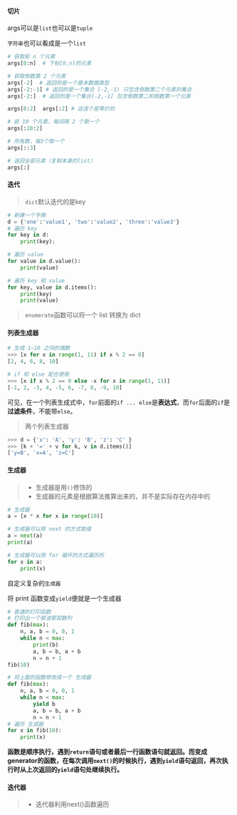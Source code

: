 #### 切片

args可以是`list`也可以是`tuple`

`字符串`也可以看成是一个`list`

```python
# 获取前 n 个元素
args[0:n]  # 下标[0,n)的元素

# 获取倒数第 2 个元素
args[-2]  # 返回的是一个基本数据类型
args[-2:-1] # 返回的是一个集合 [-2,-1) 只包含倒数第二个元素的集合
args[-2:]  # 返回的是一个集合[-2,-1] 包含倒数第二和倒数第一个元素

args[0:2]  args[:2] # 这连个是等价的

# 前 10 个元素，每间隔 2 个取一个
args[:10:2]

# 所有数，每3个取一个
args[::3]

# 返回全部元素（复制本身的list）
args[:]
```

#### 迭代

> `dict`默认迭代的是key

```python
# 新建一个字典
d = {'one':'value1', 'two':'value2', 'three':'value3'}
# 遍历 key
for key in d:
    print(key);

# 遍历 value
for value in d.value():
    print(value)

# 遍历 key 和 value
for key, value in d.items():
    print(key)
    print(value)
```

> `enumerate`函数可以将一个 list 转换为 dict

#### 列表生成器

```python
# 生成 1~10 之间的偶数
>>> [x for x in range(1, 11) if x % 2 == 0]
[2, 4, 6, 8, 10]

# if 和 else 配合使用
>>> [x if x % 2 == 0 else -x for x in range(1, 11)]
[-1, 2, -3, 4, -5, 6, -7, 8, -9, 10]
```

可见，在一个列表生成式中，`for`前面的`if ... else`是**表达式**，而`for`后面的`if`是**过滤条件**，不能带`else`。

> 两个列表生成器

```python
>>> d = {'x': 'A', 'y': 'B', 'z': 'C' }
>>> [k + '=' + v for k, v in d.items()]
['y=B', 'x=A', 'z=C']
```

#### 生成器

> - 生成器是用`()`修饰的
> - 生成器的元素是根据算法推算出来的，并不是实际存在内存中的

```python
# 生成器
a = [x * x for x in range(10)]

# 生成器可以用 next 的方式取值
a = next(a)
print(a)

# 生成器可以用 for 循环的方式遍历的
for x in a:
    print(x)
```

自定义复杂的`生成器`

将 print 函数变成`yield`便就是一个生成器

```python
# 普通的打印函数
# 打印出一个斐波那契数列
def fib(max):
    n, a, b = 0, 0, 1
    while n < max:
        print(b)
        a, b = b, a + b
        n = n + 1
fib(10)

# 将上面的函数修改成一个 生成器
def fib(max):
    n, a, b = 0, 0, 1
    while n < max:
        yield b
        a, b = b, a + b
        n = n + 1
# 遍历 生成器
for x in fib(10):
    print(x)
```

**函数是顺序执行，遇到`return`语句或者最后一行函数语句就返回。而变成generator的函数，在每次调用`next()`的时候执行，遇到`yield`语句返回，再次执行时从上次返回的`yield`语句处继续执行。**

#### 迭代器

> - 迭代器利用next()函数遍历

